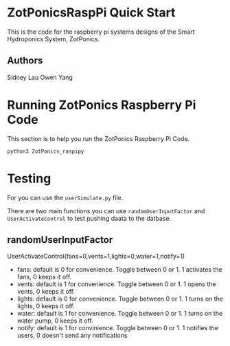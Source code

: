 # ZotPonicsRaspPi Quick Start
This is the code for the raspberry pi systems designs of the Smart Hydroponics System, ZotPonics. 

## Authors
Sidney Lau
Owen Yang

# Running ZotPonics Raspberry Pi Code
This section is to help you run the ZotPonics Raspberry Pi Code. 
```
python3 ZotPonics_raspipy
```

# Testing
For you can use the `userSimulate.py` file. 

There are two main functions you can use `randomUserInputFactor` and `UserActivateControl` to test pushing daata to the datbase. 

## randomUserInputFactor
UserActivateControl(fans=0,vents=1,lights=0,water=1,notify=1)

- fans<int>: default is 0 for convenience. Toggle between 0 or 1. 1 activates the fans, 0 keeps it off.  
- vents<int>: default is 1 for convenience. Toggle between 0 or 1. 1 opens the vents, 0 keeps it off. 
- lights<int>: default is 0 for convenience. Toggle between 0 or 1. 1 turns on the lights, 0 keeps it off. 
- water<int>: default is 1 for convenience. Toggle between 0 or 1. 1 turns on the water pump, 0 keeps it off. 
- notify<int>: default is 1 for convinience. Toggle between 0 or 1. 1 notifies the users, 0 doesn't send any notifications


